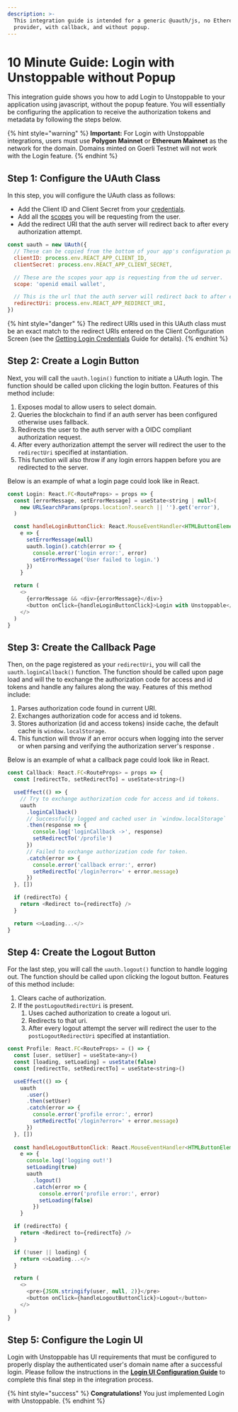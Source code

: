 ```yaml
---
description: >-
  This integration guide is intended for a generic @uauth/js, no Ethereum
  provider, with callback, and without popup.
---
```


# 10 Minute Guide: Login with Unstoppable without Popup

This integration guide shows you how to add Login to Unstoppable to your application using javascript, without the popup feature. You will essentially be configuring the application to receive the authorization tokens and metadata by following the steps below.&#x20;

{% hint style="warning" %}
**Important:** For Login with Unstoppable integrations, users must use **Polygon Mainnet** or **Ethereum Mainnet** as the network for the domain. Domains minted on Goerli Testnet will not work with the Login feature.
{% endhint %}

## Step 1: Configure the UAuth Class

In this step, you will configure the UAuth class as follows:

* Add the Client ID and Client Secret from your [credentials](../login-client-configuration.md).
* Add all the [scopes](../scopes-for-login.md) you will be requesting from the user.
* Add the [​​](https://github.com/unstoppabledomains/uauth/blob/c01776f3aedf599dfc76b20ea86750890754010e/examples/spa/src/index.tsx#L23)redirect URI that the auth server will redirect back to after every authorization attempt.

```javascript
const uauth = new UAuth({
  // These can be copied from the bottom of your app's configuration page on unstoppabledomains.com.
  clientID: process.env.REACT_APP_CLIENT_ID,
  clientSecret: process.env.REACT_APP_CLIENT_SECRET,

  // These are the scopes your app is requesting from the ud server.
  scope: 'openid email wallet',

  // This is the url that the auth server will redirect back to after every authorization attempt.
  redirectUri: process.env.REACT_APP_REDIRECT_URI,
})
```

{% hint style="danger" %}
The redirect URls used in this UAuth class must be an exact match to the redirect URIs entered on the Client Configuration Screen (see the [Getting Login Credentials](../login-client-configuration.md) Guide for details).
{% endhint %}

## Step 2: Create a Login Button

Next, you will call the `uauth.login()` function to initiate a UAuth login. The function should be called upon clicking the login button. Features of this method include:&#x20;

1. Exposes modal to allow users to select domain.
2. Queries the blockchain to find if an auth server has been configured otherwise uses fallback.
3. Redirects the user to the auth server with a OIDC compliant authorization request.
4. After every authorization attempt the server will redirect the user to the `redirectUri` specified at instantiation.
5. This function will also throw if any login errors happen before you are redirected to the server.

Below is an example of what a login page could look like in React.

```javascript
const Login: React.FC<RouteProps> = props => {
  const [errorMessage, setErrorMessage] = useState<string | null>(
    new URLSearchParams(props.location?.search || '').get('error'),
  )

  const handleLoginButtonClick: React.MouseEventHandler<HTMLButtonElement> =
    e => {
      setErrorMessage(null)
      uauth.login().catch(error => {
        console.error('login error:', error)
        setErrorMessage('User failed to login.')
      })
    }

  return (
    <>
      {errorMessage && <div>{errorMessage}</div>}
      <button onClick={handleLoginButtonClick}>Login with Unstoppable</button>
    </>
  )
}
```

## Step 3: Create the Callback Page

Then, on the page registered as your `redirectUri`, you will call the `uauth.loginCallback()` function. The function should be called upon page load and will  the to exchange the authorization code for access and id tokens and handle any failures along the way. Features of this method include:&#x20;

1. Parses authorization code found in current URI.
2. Exchanges authorization code for access and id tokens.
3. Stores authorization (id and access tokens) inside cache, the default cache is `window.localStorage`.
4. This function will throw if an error occurs when logging into the server or when parsing and verifying the authorization server's response .

Below is an example of what a callback page could look like in React.

```javascript
const Callback: React.FC<RouteProps> = props => {
  const [redirectTo, setRedirectTo] = useState<string>()

  useEffect(() => {
    // Try to exchange authorization code for access and id tokens.
    uauth
      .loginCallback()
      // Successfully logged and cached user in `window.localStorage`
      .then(response => {
        console.log('loginCallback ->', response)
        setRedirectTo('/profile')
      })
      // Failed to exchange authorization code for token.
      .catch(error => {
        console.error('callback error:', error)
        setRedirectTo('/login?error=' + error.message)
      })
  }, [])

  if (redirectTo) {
    return <Redirect to={redirectTo} />
  }

  return <>Loading...</>
}
```

## Step 4: Create the Logout Button

For the last step, you will call the `uauth.logout()` function to handle logging out. The function should be called upon clicking the logout button. Features of this method include:&#x20;

1. Clears cache of authorization.
2. If the `postLogoutRedirectUri` is present.
   1. Uses cached authorization to create a logout uri.
   2. Redirects to that uri.
   3. After every logout attempt the server will redirect the user to the `postLogoutRedirectUri` specified at instantiation.

```javascript
const Profile: React.FC<RouteProps> = () => {
  const [user, setUser] = useState<any>()
  const [loading, setLoading] = useState(false)
  const [redirectTo, setRedirectTo] = useState<string>()

  useEffect(() => {
    uauth
      .user()
      .then(setUser)
      .catch(error => {
        console.error('profile error:', error)
        setRedirectTo('/login?error=' + error.message)
      })
  }, [])
  
  const handleLogoutButtonClick: React.MouseEventHandler<HTMLButtonElement> =
    e => {
      console.log('logging out!')
      setLoading(true)
      uauth
        .logout()
        .catch(error => {
          console.error('profile error:', error)
          setLoading(false)
        })
    }

  if (redirectTo) {
    return <Redirect to={redirectTo} />
  }

  if (!user || loading) {
    return <>Loading...</>
  }

  return (
    <>
      <pre>{JSON.stringify(user, null, 2)}</pre>
      <button onClick={handleLogoutButtonClick}>Logout</button>
    </>
  )
}
```

## Step 5: Configure the Login UI

Login with Unstoppable has UI requirements that must be configured to properly display the authenticated user's domain name after a successful login. Please follow the instructions in the [**Login UI Configuration Guide**](../login-ui-configuration.md) to complete this final step in the integration process.

{% hint style="success" %}
**Congratulations!** You just implemented Login with Unstoppable.
{% endhint %}
